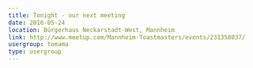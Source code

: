 ```yaml
---
title: Tonight - our next meeting
date: 2016-05-24
location: Bürgerhaus Neckarstadt-West, Mannheim
link: http://www.meetup.com/Mannheim-Toastmasters/events/231358037/
usergroup: tomama
type: usergroup
---
```

